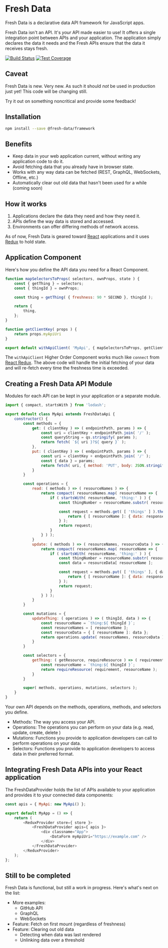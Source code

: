 # Fresh Data

Fresh Data is a declarative data API framework for JavaScript apps.

Fresh Data isn't an API. It's *your* API made easier to use!
It offers a single integration point between APIs and your application.
The application simply declares the data it needs and the Fresh APIs ensure that the data it receives stays fresh.

[![Build Status](https://travis-ci.org/Automattic/fresh-data.svg?branch=master)](https://travis-ci.org/Automattic/fresh-data)
[![Test Coverage](https://img.shields.io/codecov/c/github/Automattic/fresh-data.svg)](https://travis-ci.org/Automattic/fresh-data)

## Caveat

Fresh Data is new. Very new. As such it should *not* be used in production just yet! This code will be changing still.

Try it out on something noncritical and provide some feedback!

## Installation

```sh
npm install --save @fresh-data/framework
```

## Benefits

* Keep data in your web application current, without writing any application code to do it.
* Avoid fetching data that you already have in browser state.
* Works with any way data can be fetched (REST, GraphQL, WebSockets, Offline, etc.)
* Automatically clear out old data that hasn't been used for a while (coming soon)

## How it works

1. Applications declare the data they need and how they need it.
2. APIs define the way data is stored and accessed.
3. Environments can offer differing methods of network access.

As of now, Fresh Data is geared toward [React](https://github.com/facebook/react) applications and it uses [Redux](https://github.com/reduxjs/redux) to hold state.

## Application Component

Here's how you define the API data you need for a React Component.

```js
function mapSelectorsToProps( selectors, ownProps, state ) {
	const { getThing } = selectors;
	const { thingId } = ownProps;

	const thing = getThing( { freshness: 90 * SECOND }, thingId );

	return {
		thing,
	};
}

function getClientKey( props ) {
	return props.myApiUri
}

export default withApiClient( 'MyApi', { mapSelectorsToProps, getClientKey } )( MyReactComponent );
```

The `withApiClient` Higher Order Component works much like `connect` from [React Redux](https://github.com/reduxjs/react-redux).
The above code will handle the initial fetching of your data and will re-fetch every time the freshness time is exceeded.

## Creating a Fresh Data API Module

Modules for each API can be kept in your application or a separate module.

```js
import { compact, startsWith } from 'lodash';

export default class MyApi extends FreshDataApi {
	constructor() {
		const methods = {
			get: ( clientKey ) => ( endpointPath, params ) => {
				const uri = clientKey + endpointPath.join( '/' );
				const queryString = qs.stringify( params );
				return fetch( `${ uri }?${ query }` );
			},
			put: ( clientKey ) => ( endpointPath, params ) => {
				const uri = clientKey + endpointPath.join( '/' );
				const { data } = params;
				return fetch( uri, { method: 'PUT', body: JSON.stringify( data ) } );
			}
		}

		const operations = {
			read: ( methods ) => ( resourceNames ) => {
				return compact( resourceNames.map( resourceName => {
					if ( startsWith( resourceName, 'thing:' ) ) {
						const thingNumber = resourceName.substr( resourceName.indexOf( ':' ) + 1 );

						const request = methods.get( [ 'things' ] ).then( responseData => {
							return { [ resourceName ]: { data: responseData } };
						} );
						return request;
					}
				} ) );
			}
			update: ( methods ) => ( resourceNames, resourceData ) => {
				return compact( resourceNames.map( resourceName => {
					if ( startsWith( resourceName, 'thing:' ) ) {
						const thingNumber = resourceName.substr( resourceName.indexOf( ':' ) + 1 );
						const data = resourceData[ resourceName ];

						const request = methods.put( [ 'things' ], { data } ).then( responseData => {
							return { [ resourceName ]: { data: responseData } };
						} );
						return request;
					}
				} ) );
			}
		}

		const mutations = {
			updateThing: ( operations ) => ( thingId, data ) => {
				const resourceName = `thing:${ thingId }`;
				const resourceNames = [ resourceName ];
				const resourceData = { [ resourceName ]: data };
				return operations.update( resourceNames, resourceData );
			}
		}

		const selectors = {
			getThing: ( getResource, requireResource ) => ( requirement, thingId ) => {
				const resourceName = `thing:${ thingId }`;
				return requireResource( requirement, resourceName );
			}
		}

		super( methods, operations, mutations, selectors );
	}
}
```

Your own API depends on the methods, operations, methods, and selectors you define.
- Methods: The way you access your API.
- Operations: The operations you can perform on your data (e.g. read, update, create, delete )
- Mutations: Functions you provide to application developers can call to perform operations on your data.
- Selectors: Functions you provide to application developers to access data in their preferred format.

## Integrating Fresh Data APIs into your React application

The FreshDataProvider holds the list of APIs available to your application and provides it to your connected data components:

```js
const apis = { MyApi: new MyApi() };

export default MyApp = () => {
	return (
		<ReduxProvider store={ store }>
			<FreshDataProvider apis={ apis }>
				<div classname="App">
					<DataForm myApiUri="https://example.com" />
				</div>
			</FreshDataProvider>
		</ReduxProvider>
	);
};
```

## Still to be completed

Fresh Data is functional, but still a work in progress. Here's what's next on the list:
- More examples:
  - GitHub API
  - GraphQL
  - WebSockets
- Feature: Fetch on first mount (regardless of freshness)
- Feature: Clearing out old data
  - Detecting when data was last rendered
  - Unlinking data over a threshold
